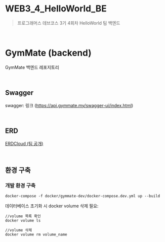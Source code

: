 # WEB3_4_HelloWorld_BE

> 프로그래머스 데브코스 3기 4회차 HelloWorld 팀 백엔드

<br>

# GymMate (backend)

GymMate 백엔드 레포지토리

<br>

## Swagger

swagger: 링크 (https://api.gymmate.my/swagger-ui/index.html)

<br>

## ERD

[ERDCloud (팀 공개)](https://www.erdcloud.com/d/WcjqbEfh4n8qsvEaA)

<br>

## 환경 구축

### 개발 환경 구축

```
docker-compose -f docker/gymmate-dev/docker-compose.dev.yml up --build
```

데이터베이스 초기화 시 docker volume 삭제 필요:

```
//volume 목록 확인
docker volume ls

//volume 삭제
docker volume rm volume_name
```

